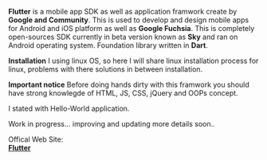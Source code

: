 **Flutter** is a mobile app SDK as well as application framwork create by **Google and Community**. This is used to develop and design mobile apps for Android and iOS platform as well as **Google Fuchsia**. This is completely open-sources SDK currently in beta version known as **Sky** and ran on Android operating system. Foundation library written in **Dart**.

**Installation** 
I using linux OS, so here I will share linux installation process for linux, problems with there solutions in between installation.

**Important notice** 
Before doing hands dirty with this framwork you should have strong knowlegde of HTML, JS, CSS, jQuery and OOPs concept.

I stated with Hello-World application. 

Work in progress...
improving and updating more details soon..

Offical Web Site:  
**[Flutter](https://flutter.io/)**
